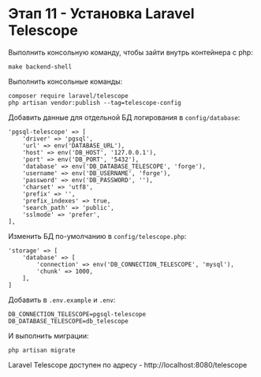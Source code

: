 # Этап 11 - Установка Laravel Telescope

Выполнить консольную команду, чтобы зайти внутрь контейнера с php:

```
make backend-shell
```

Выполнить консольные команды:

```
composer require laravel/telescope
php artisan vendor:publish --tag=telescope-config
```

Добавить данные для отдельной БД логирования в `config/database`:

```
'pgsql-telescope' => [
    'driver' => 'pgsql',
    'url' => env('DATABASE_URL'),
    'host' => env('DB_HOST', '127.0.0.1'),
    'port' => env('DB_PORT', '5432'),
    'database' => env('DB_DATABASE_TELESCOPE', 'forge'),
    'username' => env('DB_USERNAME', 'forge'),
    'password' => env('DB_PASSWORD', ''),
    'charset' => 'utf8',
    'prefix' => '',
    'prefix_indexes' => true,
    'search_path' => 'public',
    'sslmode' => 'prefer',
],
```

Изменить БД по-умолчанию в `config/telescope.php`:

```
'storage' => [
    'database' => [
        'connection' => env('DB_CONNECTION_TELESCOPE', 'mysql'),
        'chunk' => 1000,
    ],
]
```

Добавить в `.env.example` и `.env`:

```
DB_CONNECTION_TELESCOPE=pgsql-telescope
DB_DATABASE_TELESCOPE=db_telescope
```

И выполнить миграции:

```
php artisan migrate
```

Laravel Telescope доступен по адресу - http://localhost:8080/telescope
